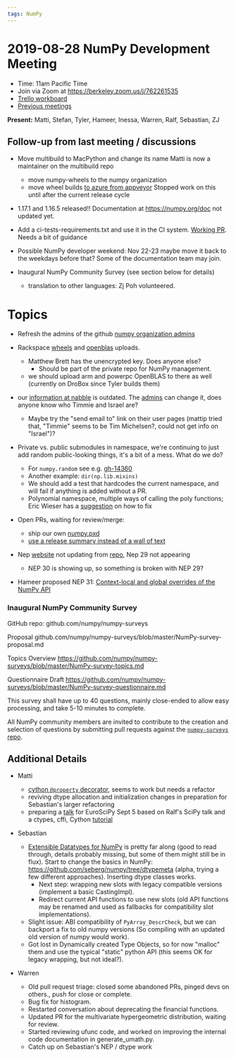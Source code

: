 ```yaml
---
tags: NumPy
---
```


# 2019-08-28 NumPy Development Meeting

- Time: 11am Pacific Time
- Join via Zoom at https://berkeley.zoom.us/j/762261535
- [Trello workboard](https://trello.com/b/Azg4fYZH/numpy-at-bids)
- [Previous meetings](https://github.com/BIDS-numpy/docs/tree/master/status_meetings)

**Present:** Matti, Stefan, Tyler, Hameer, Inessa, Warren, Ralf, Sebastian, ZJ

## Follow-up from last meeting / discussions
- Move multibuild to MacPython and change its name
  Matti is now a maintainer on the multibuild repo
  - move numpy-wheels to the numpy organization
  - move wheel builds [to azure from appveyor](https://github.com/MacPython/numpy-wheels/pull/60)
    Stopped work on this until after the current release cycle

- 1.17.1 and 1.16.5 released!! Documentation at https://numpy.org/doc not updated yet.

- Add a ci-tests-requirements.txt and use it in the CI system. [Working PR](https://github.com/numpy/numpy/pull/14378). Needs a bit of guidance

- Possible NumPy developer weekend: Nov 22-23 maybe move it back to the weekdays before that? Some of the documentation team may join.

- Inaugural NumPy Community Survey (see section below for details)
  - translation to other languages: Zj Poh volunteered.

# Topics

- Refresh the admins of the github [numpy organization admins](https://github.com/orgs/numpy/teams/owners-legacy)
- Rackspace [wheels](https://7933911d6844c6c53a7d-47bd50c35cd79bd838daf386af554a83.ssl.cf2.rackcdn.com/) and [openblas](https://3f23b170c54c2533c070-1c8a9b3114517dc5fe17b7c3f8c63a43.ssl.cf2.rackcdn.com/) uploads.
  - Matthew Brett has the unencrypted key. Does anyone else?
    - Should be part of the private repo for NumPy management.
  - we should upload arm and powerpc OpenBLAS to there as well (currently on DroBox since Tyler builds them)

- our [information at nabble](http://numpy-discussion.10968.n7.nabble.com/) is outdated. The [admins](http://numpy-discussion.10968.n7.nabble.com/template/NamlServlet.jtp?macro=app_people&node=2&filter=Administrators) can change it, does anyone know who Timmie and Israel are?
    - Maybe try the "send email to" link on their user pages (mattip tried that, "Timmie" seems to be Tim Michelsen?, could not get info on "Israel")?

- Private vs. public submodules in namespace, we're continuing to just add random public-looking things, it's a bit of a mess. What do we do?
    - For `numpy.random` see e.g. [gh-14360](https://github.com/numpy/numpy/pull/14360)
    - Another example: `dir(np.lib.mixins)`
    - We should add a test that hardcodes the current namespace, and will fail if anything is added without a PR.
    - Polynomial namespace, multiple ways of calling the poly functions; Eric Wieser has a [suggestion](https://github.com/numpy/numpy/pull/13601#issuecomment-525591808) on how to fix

- Open PRs, waiting for review/merge:
  - ship our own [numpy.pxd](https://github.com/numpy/numpy/pull/12284)
  - [use a release summary instead of a wall of text](https://github.com/numpy/numpy/pull/13886)

- Nep [website](https://numpy.org/neps) not updating from [repo](https://github.com/numpy/neps), Nep 29 not appearing
  - NEP 30 is showing up, so something is broken with NEP 29?

- Hameer proposed NEP 31: [Context-local and global overrides of the NumPy API](https://github.com/numpy/numpy/pull/14389/files)


### Inaugural NumPy Community Survey
GitHub repo: github.com/numpy/numpy-surveys

Proposal
github.com/numpy/numpy-surveys/blob/master/NumPy-survey-proposal.md

Topics Overview
https://github.com/numpy/numpy-surveys/blob/master/NumPy-survey-topics.md

Questionnaire Draft
https://github.com/numpy/numpy-surveys/blob/master/NumPy-survey-questionnaire.md

This survey shall have up to 40 questions, mainly close-ended to allow easy processing, and take 5-10 minutes to complete.

All NumPy community members are invited to contribute to the creation and selection of questions by submitting pull requests against the [`numpy-surveys` repo](github.com/numpy/numpy-surveys).

## Additional Details

- Matti
  - [cython `@property` decorator](https://github.com/cython/cython/pull/3095), seems to work but needs a refactor
  - reviving dtype allocation and initialization changes in preparation for Sebastian's larger refactoring
  - preparing a [talk](https://github.com/BIDS-numpy/docs/blob/scipy-europe-2019/presentations/inside_numpy_talk_scipy2019.pptx) for EuroSciPy Sept 5 based on Ralf's SciPy talk and a ctypes, cffi, Cython [tutorial](https://github.com/mattip/c_from_python)

- Sebastian
    - [Extensible Datatypes for NumPy](https://hackmd.io/kxuh15QGSjueEKft5SaMug) is pretty far along (good to read through, details probably missing, but some of them might still be in flux). Start to change the basics in NumPy: https://github.com/seberg/numpy/tree/dtypemeta (alpha, trying a few different approaches). Inserting dtype classes works.
        - Next step: wrapping new slots with legacy compatible versions (implement a basic CastingImpl).
        - Redirect current API functions to use new slots (old API functions may be renamed and used as fallbacks for compatibility slot implementations).
    - Slight issue: ABI compatibility of ``PyArray_DescrCheck``, but we can backport a fix to old numpy versions (So compiling with an updated old version of numpy would work).
    - Got lost in Dynamically created Type Objects, so for now "malloc" them and use the typical "static" python API (this seems OK for legacy wrapping, but not ideal?).

- Warren
    - Old pull request triage: closed some abandoned PRs, pinged devs on others., push for close or complete.
    - Bug fix for histogram.
    - Restarted conversation about deprecating the financial functions.
    - Updated PR for the multivariate hypergeometric distribution, waiting for review.
    - Started reviewing ufunc code, and worked on improving the internal code documentation in generate_umath.py.
    - Catch up on Sebastian's NEP / dtype work

